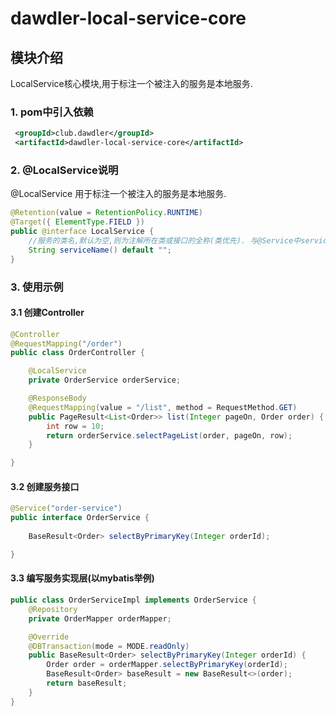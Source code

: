 # dawdler-local-service-core

## 模块介绍

LocalService核心模块,用于标注一个被注入的服务是本地服务.

### 1. pom中引入依赖

```xml
 <groupId>club.dawdler</groupId>
 <artifactId>dawdler-local-service-core</artifactId>
```

### 2. @LocalService说明

@LocalService 用于标注一个被注入的服务是本地服务.

```java
@Retention(value = RetentionPolicy.RUNTIME)
@Target({ ElementType.FIELD })
public @interface LocalService {
    //服务的类名,默认为空,则为注解所在类或接口的全称(类优先). 与@Service中serviceName对应
    String serviceName() default "";
}
```

### 3. 使用示例

#### 3.1 创建Controller

```java
@Controller
@RequestMapping("/order")
public class OrderController {

    @LocalService
    private OrderService orderService;

    @ResponseBody
    @RequestMapping(value = "/list", method = RequestMethod.GET)
    public PageResult<List<Order>> list(Integer pageOn, Order order) {
        int row = 10;
        return orderService.selectPageList(order, pageOn, row);
    }

}
```

#### 3.2 创建服务接口

```java
@Service("order-service")
public interface OrderService {
 
    BaseResult<Order> selectByPrimaryKey(Integer orderId);

}
```

#### 3.3 编写服务实现层(以mybatis举例)

```java
public class OrderServiceImpl implements OrderService {
    @Repository
    private OrderMapper orderMapper;

    @Override
    @DBTransaction(mode = MODE.readOnly)
    public BaseResult<Order> selectByPrimaryKey(Integer orderId) {
        Order order = orderMapper.selectByPrimaryKey(orderId);
        BaseResult<Order> baseResult = new BaseResult<>(order);
        return baseResult;
    }
}
```